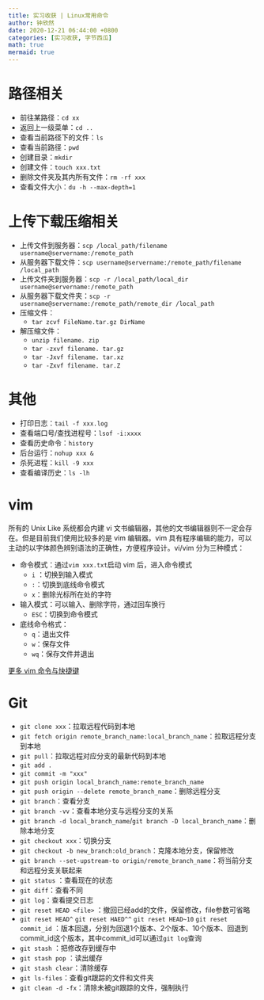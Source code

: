 ```yaml
---
title: 实习收获 | Linux常用命令
author: 钟欣然
date: 2020-12-21 06:44:00 +0800
categories: [实习收获, 字节西瓜]
math: true
mermaid: true
---
```




# 路径相关

* 前往某路径：`cd xx`
* 返回上一级菜单：`cd ..`
* 查看当前路径下的文件：`ls`
* 查看当前路径：`pwd`
* 创建目录：`mkdir`
* 创建文件：`touch xxx.txt`
* 删除文件夹及其内所有文件：`rm -rf xxx`
* 查看文件大小：`du -h --max-depth=1`



# 上传下载压缩相关

* 上传文件到服务器：`scp /local_path/filename username@servername:/remote_path  `
* 从服务器下载文件：`scp username@servername:/remote_path/filename /local_path`
* 上传文件夹到服务器：`scp -r /local_path/local_dir username@servername:/remote_path  `
* 从服务器下载文件夹：`scp -r username@servername:/remote_path/remote_dir /local_path`
* 压缩文件：
  * `tar zcvf FileName.tar.gz DirName`
* 解压缩文件：
  * `unzip filename. zip`
  * `tar -zxvf filename. tar.gz`
  * `tar -Jxvf filename. tar.xz`
  * `tar -Zxvf filename. tar.Z`



# 其他

* 打印日志：`tail -f xxx.log`
* 查看端口号/查找进程号：`lsof -i:xxxx`
* 查看历史命令：`history` 
* 后台运行：`nohup xxx &`
* 杀死进程：`kill -9 xxx ` 
* 查看编译历史：`ls -lh` 

# vim

所有的 Unix Like 系统都会内建 vi 文书编辑器，其他的文书编辑器则不一定会存在。但是目前我们使用比较多的是 vim 编辑器。vim 具有程序编辑的能力，可以主动的以字体颜色辨别语法的正确性，方便程序设计。vi/vim 分为三种模式：

* 命令模式：通过`vim xxx.txt`启动 vim 后，进入命令模式
  * `i` ：切换到输入模式
  * `:`：切换到底线命令模式
  * `x`：删除光标所在处的字符
* 输入模式：可以输入、删除字符，通过回车换行
  * `ESC`：切换到命令模式
* 底线命令格式：
  * `q`：退出文件
  * `w`：保存文件
  * `wq`：保存文件并退出

[更多 vim 命令与快捷键](https://www.runoob.com/linux/linux-vim.html)



# Git

* `git clone xxx`：拉取远程代码到本地
* `git fetch origin remote_branch_name:local_branch_name`：拉取远程分支到本地
* `git pull`：拉取远程对应分支的最新代码到本地
* `git add .`
* `git commit -m "xxx"`
* `git push origin local_branch_name:remote_branch_name` 
* `git push origin --delete remote_branch_name`：删除远程分支
* `git branch`：查看分支
* `git branch -vv`：查看本地分支与远程分支的关系
* `git branch -d local_branch_name`/`git branch -D local_branch_name`：删除本地分支
* `git checkout xxx`：切换分支
* `git checkout -b new_branch:old_branch`：克隆本地分支，保留修改
* `git branch --set-upstream-to origin/remote_branch_name`：将当前分支和远程分支关联起来
* `git status` ：查看现在的状态
* `git diff`：查看不同
* `git log`：查看提交日志
* `git reset HEAD <file>` ：撤回已经add的文件，保留修改，file参数可省略
* `git reset HEAD^` `git reset HAED^^` `git reset HEAD~10` `git reset commit_id` ：版本回退，分别为回退1个版本、2个版本、10个版本、回退到commit_id这个版本，其中commit_id可以通过`git log`查询
* `git stash` ：把修改存到缓存中
* `git stash pop` ：读出缓存
* `git stash clear`：清除缓存
* `git ls-files`：查看git跟踪的文件和文件夹
* `git clean -d -fx`：清除未被git跟踪的文件，强制执行